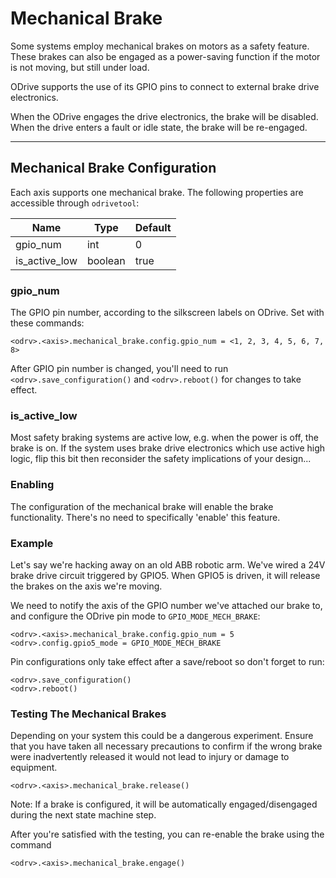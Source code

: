 # Mechanical Brake

Some systems employ mechanical brakes on motors as a safety feature. These brakes can also be engaged as a power-saving function if the motor is not moving, but still under load.

ODrive supports the use of its GPIO pins to connect to external brake drive electronics.

When the ODrive engages the drive electronics, the brake will be disabled. When the drive enters a fault or idle state, the brake will be re-engaged.

---

## Mechanical Brake Configuration
Each axis supports one mechanical brake. The following properties are accessible through `odrivetool`:

Name |  Type | Default
--- | -- | -- 
gpio_num | int | 0
is_active_low | boolean | true

### gpio_num
The GPIO pin number, according to the silkscreen labels on ODrive. Set with these commands:
```
<odrv>.<axis>.mechanical_brake.config.gpio_num = <1, 2, 3, 4, 5, 6, 7, 8>
```
After GPIO pin number is changed, you'll need to run `<odrv>.save_configuration()` and `<odrv>.reboot()` for changes to take effect.

### is_active_low
Most safety braking systems are active low, e.g. when the power is off, the brake is on. If the system uses brake drive electronics which use active high logic, flip this bit then reconsider the safety implications of your design...

### Enabling
The configuration of the mechanical brake will enable the brake functionality. There's no need to specifically 'enable' this feature.


### Example

Let's say we're hacking away on an old ABB robotic arm. We've wired a 24V brake drive circuit triggered by GPIO5. When GPIO5 is driven, it will release the brakes on the axis we're moving.

We need to notify the axis of the GPIO number we've attached our brake to, and configure the ODrive pin mode to `GPIO_MODE_MECH_BRAKE`:
```
<odrv>.<axis>.mechanical_brake.config.gpio_num = 5
<odrv>.config.gpio5_mode = GPIO_MODE_MECH_BRAKE
```

Pin configurations only take effect after a save/reboot so don't forget to run:
```
<odrv>.save_configuration()
<odrv>.reboot()
```

### Testing The Mechanical Brakes
Depending on your system this could be a dangerous experiment. Ensure that you have taken all necessary precautions to confirm if the wrong brake were inadvertently released it would not lead to injury or damage to equipment.

```
<odrv>.<axis>.mechanical_brake.release()
```
Note: If a brake is configured, it will be automatically engaged/disengaged during the next state machine step.

After you're satisfied with the testing, you can re-enable the brake using the command

```
<odrv>.<axis>.mechanical_brake.engage()
```
